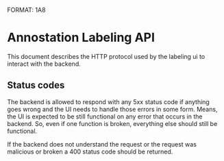 FORMAT: 1A8

# Annostation Labeling API

This document describes the HTTP protocol used by the labeling ui to interact with the backend.

## Status codes

The backend is allowed to respond with any 5xx status code if anything goes
wrong and the UI needs to handle those errors in some form. Means, the UI is
expected to be still functional on any error that occurs in the backend. So,
even if one function is broken, everything else should still be functional.

If the backend does not understand the request or the request was malicious or
broken a 400 status code should be returned.

<!-- include(task.md) -->
<!-- include(labeledThingInFrame.md) -->
<!-- include(labeledThing.md) -->
<!-- include(video.md) -->
<!-- include(status.md) -->
